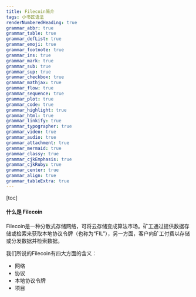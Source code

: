 ```yaml
---
title: Filecoin简介
tags: 小书匠语法
renderNumberedHeading: true
grammar_abbr: true
grammar_table: true
grammar_defList: true
grammar_emoji: true
grammar_footnote: true
grammar_ins: true
grammar_mark: true
grammar_sub: true
grammar_sup: true
grammar_checkbox: true
grammar_mathjax: true
grammar_flow: true
grammar_sequence: true
grammar_plot: true
grammar_code: true
grammar_highlight: true
grammar_html: true
grammar_linkify: true
grammar_typographer: true
grammar_video: true
grammar_audio: true
grammar_attachment: true
grammar_mermaid: true
grammar_classy: true
grammar_cjkEmphasis: true
grammar_cjkRuby: true
grammar_center: true
grammar_align: true
grammar_tableExtra: true
---
```


[toc]

#### 什么是 Filecoin

Filecoin是一种分散式存储网络，可将云存储变成算法市场。矿工通过提供数据存储或检索来获取本地协议令牌（也称为“FIL”），另一方面，客户向矿工付费以存储或分发数据并检索数据。

我们所说的Filecoin有四大方面的含义： 
- 网络
- 协议
- 本地协议令牌
- 项目

